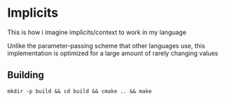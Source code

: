 # Implicits

This is how i imagine implicits/context to work in my language

Unlike the parameter-passing scheme that other languages use,
this implementation is optimized for a large amount of rarely
changing values

## Building

`mkdir -p build && cd build && cmake .. && make`


